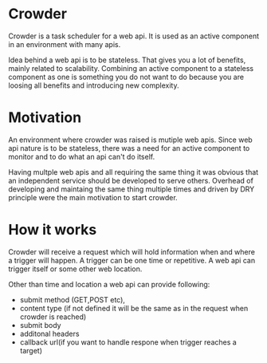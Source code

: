 # Crowder 

Crowder is a task scheduler for a web api. It is used as an active component in an environment with many apis.

Idea behind a web api is to be stateless. That gives you a lot of benefits, mainly related to scalability. Combining an active component to a stateless component as one is something you do not want to do because you are loosing all benefits and introducing new complexity.

Motivation
========

An environment where crowder was raised is mutiple web apis. Since web api nature is to be stateless, there was a need for an active component to monitor and to do what an api can't do itself. 

Having multple web apis and all requiring the same thing it was obvious that an independent service should be developed to serve others. Overhead of developing and maintaing the same thing multiple times and driven by DRY principle were the main motivation to start crowder.

How it works
========

Crowder will receive a request which will hold information when and where a trigger will happen. A trigger can be one time  or repetitive. A web api can trigger itself or some other web location. 

Other than time and location a web api can provide following:

- submit method (GET,POST etc), 
- content type (if not defined it will be the same as in the request when crowder is reached)
- submit body
- additonal headers
- callback url(if you want to handle respone when trigger reaches a target)   